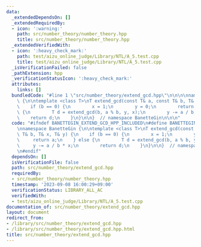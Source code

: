 ```yaml
---
data:
  _extendedDependsOn: []
  _extendedRequiredBy:
  - icon: ':warning:'
    path: src/number_theory/number_theory.hpp
    title: src/number_theory/number_theory.hpp
  _extendedVerifiedWith:
  - icon: ':heavy_check_mark:'
    path: test/aizu_online_judge/Library/NTL/A_5.test.cpp
    title: test/aizu_online_judge/Library/NTL/A_5.test.cpp
  _isVerificationFailed: false
  _pathExtension: hpp
  _verificationStatusIcon: ':heavy_check_mark:'
  attributes:
    links: []
  bundledCode: "#line 1 \"src/number_theory/extend_gcd.hpp\"\n\n\n\nnamespace BanetteGin\
    \ {\n\ntemplate <class T>\nT extend_gcd(const T& a, const T& b, T& x, T& y) {\n\
    \    if (b == 0) {\n        x = 1;\n        y = 0;\n        return a;\n    } else\
    \ {\n        T d = extend_gcd(b, a % b, y, x);\n        y -= a / b * x;\n    \
    \    return d;\n    }\n}\n\n}  // namespace BanetteGin\n\n\n"
  code: "#ifndef BANETTEGIN_EXTEND_GCD_HPP_INCLUDED\n#define BANETTEGIN_EXTEND_GCD_HPP_INCLUDED\n\
    \nnamespace BanetteGin {\n\ntemplate <class T>\nT extend_gcd(const T& a, const\
    \ T& b, T& x, T& y) {\n    if (b == 0) {\n        x = 1;\n        y = 0;\n   \
    \     return a;\n    } else {\n        T d = extend_gcd(b, a % b, y, x);\n   \
    \     y -= a / b * x;\n        return d;\n    }\n}\n\n}  // namespace BanetteGin\n\
    \n#endif"
  dependsOn: []
  isVerificationFile: false
  path: src/number_theory/extend_gcd.hpp
  requiredBy:
  - src/number_theory/number_theory.hpp
  timestamp: '2023-09-08 16:00:29+09:00'
  verificationStatus: LIBRARY_ALL_AC
  verifiedWith:
  - test/aizu_online_judge/Library/NTL/A_5.test.cpp
documentation_of: src/number_theory/extend_gcd.hpp
layout: document
redirect_from:
- /library/src/number_theory/extend_gcd.hpp
- /library/src/number_theory/extend_gcd.hpp.html
title: src/number_theory/extend_gcd.hpp
---
```

